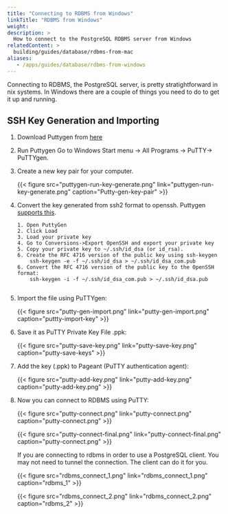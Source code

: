 ```yaml
---
title: "Connecting to RDBMS from Windows"
linkTitle: "RDBMS from Windows"
weight: 
description: >
  How to connect to the PostgreSQL RDBMS server from Windows   
relatedContent: >
  building/guides/database/rdbms-from-mac
aliases:
   - /apps/guides/database/rdbms-from-windows
---
```

Connecting to RDBMS, the PostgreSQL server, is pretty stratightforward in nix systems. In Windows there are a couple of things you need to do to get it up and running. 

## SSH Key Generation and Importing

1. Download Puttygen from [here](https://www.ssh.com/ssh/putty/download)

2. Run Puttygen Go to Windows Start menu → All Programs → PuTTY→ PuTTYgen.

3. Create a new key pair for your computer. 

    {{< figure src="puttygen-run-key-generate.png" link="puttygen-run-key-generate.png" caption="Putty-gen-key-pair" >}}

4. Convert the key generated from ssh2 format to openssh. Puttygen [supports this](https://stackoverflow.com/questions/2224066/how-to-convert-ssh-keypairs-generated-using-puttygen-windows-into-key-pairs-us/2224204#2224204).

    ```
    1. Open PuttyGen
    2. Click Load
    3. Load your private key
    4. Go to Conversions->Export OpenSSH and export your private key
    5. Copy your private key to ~/.ssh/id_dsa (or id_rsa).
    6. Create the RFC 4716 version of the public key using ssh-keygen
        ssh-keygen -e -f ~/.ssh/id_dsa > ~/.ssh/id_dsa_com.pub
    6. Convert the RFC 4716 version of the public key to the OpenSSH format:
        ssh-keygen -i -f ~/.ssh/id_dsa_com.pub > ~/.ssh/id_dsa.pub
        
    ```

5. Import the file using PuTTYgen:

    {{< figure src="putty-gen-import.png" link="putty-gen-import.png" caption="puttty-import-key" >}}

6. Save it as PuTTY Private Key File .ppk:

    {{< figure src="putty-save-key.png" link="putty-save-key.png" caption="putty-save-keys" >}}

7. Add the key (.ppk) to Pageant (PuTTY authentication agent):

    {{< figure src="putty-add-key.png" link="putty-add-key.png" caption="putty-add-key.png" >}}

8. Now you can connect to RDBMS using PuTTY:

    {{< figure src="putty-connect.png" link="putty-connect.png" caption="putty-connect.png" >}}
    
    {{< figure src="putty-connect-final.png" link="putty-connect-final.png" caption="putty-connect.png" >}}
    
    If you are connecting to rdbms in order to use a PostgreSQL client. You may not need to tunnel the connection. The client can do it for you. 
    
    {{< figure src="rdbms_connect_1.png" link="rdbms_connect_1.png" caption="rdbms_1" >}}
    
    {{< figure src="rdbms_connect_2.png" link="rdbms_connect_2.png" caption="rdbms_2" >}}
